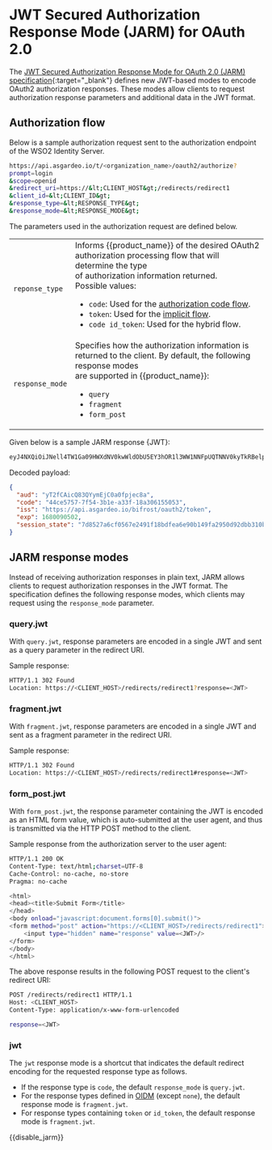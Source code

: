 # JWT Secured Authorization Response Mode (JARM) for OAuth 2.0

The [JWT Secured Authorization Response Mode for OAuth 2.0 (JARM) specification](https://openid.net/specs/openid-financial-api-jarm-ID1.html){:target="_blank"} defines new JWT-based modes to encode OAuth2 authorization responses. These modes allow clients to request authorization response parameters and additional data in the JWT format.

## Authorization flow

Below is a sample authorization request sent to the authorization endpoint of the WSO2 Identity Server.

```bash
https://api.asgardeo.io/t/<organization_name>/oauth2/authorize?
prompt=login
&scope=openid
&redirect_uri=https://&lt;CLIENT_HOST&gt;/redirects/redirect1
&client_id=&lt;CLIENT_ID&gt;
&response_type=&lt;RESPONSE_TYPE&gt;
&response_mode=&lt;RESPONSE_MODE&gt;
```

The parameters used in the authorization request are defined below.

<table>
    <tr>
        <td><code>reponse_type</code></td>
        <td>
            Informs {{product_name}} of the desired OAuth2 authorization processing flow that will determine the type</br> of authorization information returned.</br>
            Possible values:
            <ul>
                <li>
                    <code>code</code>: Used for the <a href="{{base_path}}/references/grant-types/#authorization-code-grant">authorization code flow</a>.
                </li>
                <li>
                    <code>token</code>: Used for the <a href="{{base_path}}/references/grant-types/#implicit-grant">implicit flow</a>.
                </li>
                <li>
                    <code>code id_token</code>: Used for the <!-- TODO   <a href="../openid-connect-hybrid-flow">-->hybrid flow</a>.
                </li>
            </ul>
        </td>
    </tr>
    <tr>
        <td><code>response_mode</code></td>
        <td>Specifies how the authorization information is returned to the client. By default, the following response modes </br> are supported in {{product_name}}:
            <ul>
                <li><code>query</code></li>
                <li><code>fragment</code></li>
                <li><code>form_post</code></li>
            </ul>
        </td>
    </tr>
</table>

Given below is a sample JARM response {JWT}:

```bash
eyJ4NXQiOiJNell4TW1Ga09HWXdNV0kwWldObU5EY3hOR1l3WW1NNFpUQTNNV0kyTkRBelpHUXpOR00wWkdSbE5qSmtPREZrWkRSaU9URmtNV0ZoTXpVMlpHVmxOZyIsImtpZCI6Ik16WXhNbUZrT0dZd01XSTBaV05tTkRjeE5HWXdZbU00WlRBM01XSTJOREF6WkdRek5HTTBaR1JsTmpKa09ERmtaRFJpT1RGa01XRmhNelUyWkdWbE5nX1JTMjU2IiwiYWxnIjoiUlMyNTYifQ.ewogICJhdWQiOiAieVQyZkNBaWNRODNRWXltRWpDMGEwZnBqZWM4YSIsCiAgImNvZGUiOiAiNDRjZTU3NTctN2Y1NC0zYjFlLWEzM2YtMThhMzA2MTU1MDUzIiwKICAiaXNzIjogImh0dHBzOi8vYXBpLmFzZ2FyZGVvLmlvL2JpZnJvc3Qvb2F1dGgyL3Rva2VuIiwKICAiZXhwIjogMTY4MDA5MDUwMiwKICAic2Vzc2lvbl9zdGF0ZSI6ICI3ZDg1MjdhNmNmMDU2N2UyNDkxZjE4YmRmZWE2ZTkwYjE0OWZhMjk1MGQ5MmRiYjMxMGI1NDIxOWI3MzNlNDgxLnNwdUVZVUJtUF9FTGVUZEtQX2U3SkEiCn0=.wYIBpEIhYdFq4W3mrx4gcAI2kSgJ5viQ6qGntHsIRMT2wg9F4d-DzMEkMvy4tOup2dlZNby80Sf1djuG44Z-1xbellcuk7hRfotlMOjSLc7fmkzy0b4HvwcN66U9wETWQfixUTbWbOvmqMqzdMQKtSB2b7oWEh5EHOlQQ6vrGJc2eSxquMN_O17PlYKF0smXSgoESIunf8k5sGydO8MvwVZ4-qfqnx7Lx7Huk36CfW-CFI0IXIehi017onOx0FOXwRaizMM45M0zfzyvg4CbZUaGPeGuyO7DVsUPwjdkrjkhiKcXR61S01uqj8-_AAgtZMJHMI3yJQmvWM4ezNe9_Q
```

Decoded payload:

```json
{
  "aud": "yT2fCAicQ83QYymEjC0a0fpjec8a",
  "code": "44ce5757-7f54-3b1e-a33f-18a306155053",
  "iss": "https://api.asgardeo.io/bifrost/oauth2/token",
  "exp": 1680090502,
  "session_state": "7d8527a6cf0567e2491f18bdfea6e90b149fa2950d92dbb310b54219b733e481.spuEYUBmP_ELeTdKP_e7JA"
}
```

## JARM response modes

Instead of receiving authorization responses in plain text, JARM allows clients to request authorization responses in the JWT format. The specification defines the following response modes, which clients may request using the `response_mode` parameter.

### query.jwt
  
With `query.jwt`, response parameters are encoded in a single JWT and sent as a query parameter in the redirect URI.

Sample response:

```bash
HTTP/1.1 302 Found
Location: https://<CLIENT_HOST>/redirects/redirect1?response=<JWT>
```

### fragment.jwt

With `fragment.jwt`, response parameters are encoded in a single JWT and sent as a fragment parameter in the redirect URI.

Sample response:

```bash
HTTP/1.1 302 Found
Location: https://<CLIENT_HOST>/redirects/redirect1#response=<JWT>
```

### form_post.jwt

With `form_post.jwt`, the response parameter containing the JWT is encoded as an HTML form value, which is auto-submitted at the user agent, and thus is transmitted via the HTTP POST method to the client.

Sample response from the authorization server to the user agent:

```bash
HTTP/1.1 200 OK
Content-Type: text/html;charset=UTF-8
Cache-Control: no-cache, no-store
Pragma: no-cache

<html>
<head><title>Submit Form</title>
</head>
<body onload="javascript:document.forms[0].submit()">
<form method="post" action="https://<CLIENT_HOST>/redirects/redirect1">
    <input type="hidden" name="response" value=<JWT>/>
</form>
</body>
</html>
```

The above response results in the following POST request to the client's redirect URI:

```bash
POST /redirects/redirect1 HTTP/1.1
Host: <CLIENT_HOST>
Content-Type: application/x-www-form-urlencoded

response=<JWT>
```

### jwt

The `jwt` response mode is a shortcut that indicates the default redirect encoding for the requested response type as follows.

- If the response type is `code`, the default `response_mode` is `query.jwt`.
- For the response types defined in <a href="https://openid.net/specs/oauth-v2-multiple-response-types-1_0.html">OIDM</a> (​​except `none`), the default response mode is `fragment.jwt`.
- For response types containing `token` or `id_token`, the default response mode is `fragment.jwt`.

{{disable_jarm}}